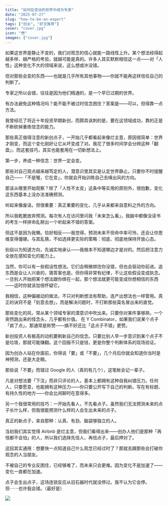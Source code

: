 ```yaml
---
title: "如何在变动的世界中成为专家"
date: "2025-07-27"
slug: "how-to-be-an-expert"
tags: ["创业", "好文推荐"]
cover: "cover.jpg"
icon: "😎"
images: ["cover.jpg"]
---
```

如果这世界是静止不变的，我们对观念的信心就能一路线性上升。某个想法经得起越多样、越严格的考验，就越可能是真的。许多人其实默默相信这一点——对「人性」这种变化不大的领域来说，这么想或许没错。



但对那些会变的东西——也就是几乎所有其他事物——你就不能再这样信任自己的判断了。



专家之所以会错，往往是因为他们精通的，是一个早已过期的世界。



有办法避免这种情况吗？能不能不被过时信念困住？答案是——可以，但得靠一点方法。



我曾经花了将近十年投资早期新创，而颇具讽刺的是，要在这领域成功，靠的正是不断砍掉重练信念的能力。



那些真正值得注意的新创点子，一开始几乎都看起来像烂主意，原因很简单：世界才刚变，而这个变化刚好让它从坏变成了对。我花了很多时间学会分辨这种「翻盘」，而这套技巧，其实也能套用在一切新想法上。



第一步，养成一种信念：世界一定会变。



那些对自己观点越来越笃定的人，潜意识里其实是认定世界静止。只要你不时提醒自己——「不是喔，它在变」，你就会开始训练自己去嗅出风的方向。



那该从哪里开始观察？除了「人性不太变」这条中等实用的原则外，很抱歉，变化这东西基本上没办法准确预测。



听起来像废话，但很重要：真正重要的变化，几乎从来都来自意料之外的方向。



所以我乾脆放弃预测。每次有人在访问里问我「未来怎么看」，我脑中都像没读书的考生一样拼命乱掰出一个听起来不错的答案。



但这不是因为我懒。恰好相反——我觉得，预测未来不但命中率可怜，还会让你思维变得僵硬。与其乱猜，不如选择更实际的策略：彻底、彻底地保持开放心态。



别自以为知道方向，先诚实地承认——我根本不知道哪边才是对的。然后把注意力全放在感知变化的能力上。



当然，你可以有一些假设性想法。它们会稍微绑住你没错，但也会驱动你前进。追东西是会让人兴奋的，猜答案也是。但你得非常有纪律，不让这些假设变成执念。
一旦别人开始把某个想法跟你绑在一起，那个想法就更可能变成你想相信的东西——这时你就该加倍怀疑它。



我相信，这种偏被动的做法，不只对判断想法有帮助，连产出想法也一样管用。真正的诀窍不是「刻意去想」，而是解决问题时，不打断那些莫名冒出来的直觉。



那些变化的风，常从某个领域专家的潜意识中吹出来。只要你对某件事够熟，一个突然跳出来的怪念头，几乎都有价值。
在 Y Combinator，如果我们说某个点子「疯了点」，那通常是称赞——搞不好还比「这点子不错」更赞。



新创投资人有极高的动机要刷新自己的信念。只要比别人早一步意识到某个点子不是垃圾，那就可能赚翻。这个回报不只是钱，更是你整个判断体系的现场验证。



因为创办人站在你面前，你得说「要」或「不要」，几个月后你就会知道你当时是神预测，还是大走眼。



那些说「不要」而错过 Google 的人（真的有几个），这笔帐会记一辈子。



凡是对想法要「下注」而非只评论的人，基本上都拥有这种自我纠错压力。任何人，只要愿意，也能拥有这种压力——你只要公开写下自己的判断。写在有标题、有持久性的地方——你会比闲聊时在意得多。



另一个我很常用的技巧：一开始先看人，不先看点子。虽然我们无法预测未来的点子长什么样，但我很能预测什么样的人会生出未来的点子。



真正的新点子，来自那种：认真、有劲、脑袋够独立的人。



当初我们其实觉得 Airbnb 是烂主意，但我们看得出来——创办人他们是那种「再怪都不会怕」的人，所以我们选择先信人、再信点子，最后押对了。



这招其实通用：想要快一点知道自己什么观念已经过时了？那就去跟那些会打破你观念的人当朋友。



不被自己的专业反困住，已经够难了，而未来只会更难。因为变化不是加速了——变化一直都在加速。



点子会生出点子，这场连锁反应从旧石器时代就没停过。我不认为它会停。
但⋯⋯也许我会错。（最好是）




![](https://prod-files-secure.s3.us-west-2.amazonaws.com/112d0858-5090-4d34-a606-b75eb8d65fd2/46476355-9cf3-4e99-9b7a-3531bc426380/1000202064.png?X-Amz-Algorithm=AWS4-HMAC-SHA256&X-Amz-Content-Sha256=UNSIGNED-PAYLOAD&X-Amz-Credential=ASIAZI2LB4664B25LD32%2F20251022%2Fus-west-2%2Fs3%2Faws4_request&X-Amz-Date=20251022T144242Z&X-Amz-Expires=3600&X-Amz-Security-Token=IQoJb3JpZ2luX2VjEHYaCXVzLXdlc3QtMiJIMEYCIQCmDTyUXpHTIjbz0ATXeiQPl6EGzIMeUz%2BvpFua%2B4Y9MQIhAMXp0YX5cpquAKE6PGoVYytgUk3zDQM59jMmN7zYiL3NKv8DCC8QABoMNjM3NDIzMTgzODA1IgxJ2cRs%2FeS5hnQhREQq3AMF7%2F3Yi6leEsjsv%2FzYVW%2Fvgo%2BKs3JGs5As%2FtdYCfJAtEXVu7fEwtm8cr1FylTx5UG6NEU%2FBZHjCnf6P6Rj1JSjG4QShpOWz8VkJ1cb1lrTxKES4KWLKkleQaP4nX%2FQiYTWxuYpSRsLVN28QoHIdIDkm4WeRrvRpoyaaS5B81Et9SEt95jdEAUViFwqW7On%2F8OG5BV50aApwuhFyPH6tn5VtdZqsdRr83mF7xbPRe7iEbdOAK5KSUfDf0p6EVqLyL%2BQ1caMHTo0wy1Fczk%2FZWiuWDF4bySxaXtOiKYzAyr5o%2BwwjWtCB7HzZ9msRmiGt9cjvUpW07%2BlB0Bye9Z%2FpHqi1DL6mTSwhc7LYTBiWdCo5nyllZ1GPBeZAFunVUUyPT3lzsZMHh8XLYbLmU2gQKNQjLnMDW%2F89%2Bv048pca%2FH8SXw9usRRlhpEh1ja7JKq8pC2AELHa0qUNUKBZuSw%2BeW78vWGeMCH1AqeedV5e%2BY3O%2FMCMlDEGUfjLTj1UK8g%2FjYGtP3MfkHJmf48LSaM8%2FzCtdAoYs7LEvRHxLu%2B3IRxmnWzTmLMciLLYiRQhG3rww1BWP1G903t0dn1P5BQ%2B1Q77guFKTPCwBTZ1q5n21Fb34siamjzaiEVu8KJPTCqyuPHBjqkAYKj8W0oG6XxhUFQO8JIFz9CB6bb8skkhb2frvJytISEZ8yepTKivjVvEKqY%2BPr06LIflqf0bFEODPeemBa0QPvSL2dODG2KdwT8qpr65hCYq02yMu5XBXnkqKPspb3FYfXBmZbVWxKdmiC2GTcW0MF3ZZ%2BSfwj0de81cVUtEW92%2FdidRtXvzbqG%2Bmi02Fr9flfmN%2FqVoCSjYB1Osq3up2yZOPZv&X-Amz-Signature=8c800990aef82e7e4a8ab150bf5d49e69aebfe0082ab428976972b7fafa640f2&X-Amz-SignedHeaders=host&x-amz-checksum-mode=ENABLED&x-id=GetObject)

